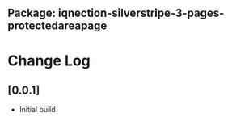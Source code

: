 ## Package: iqnection-silverstripe-3-pages-protectedareapage
# Change Log


## [0.0.1]
- Initial build